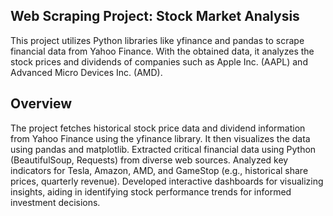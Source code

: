 ## Web Scraping Project: Stock Market Analysis
This project utilizes Python libraries like yfinance and pandas to scrape financial data from Yahoo Finance. 
With the obtained data, it analyzes the stock prices and dividends of companies such as Apple Inc. 
(AAPL) and Advanced Micro Devices Inc. (AMD).

## Overview
The project fetches historical stock price data and dividend information from Yahoo Finance using the yfinance library. 
It then visualizes the data using pandas and matplotlib.
Extracted critical financial data using Python (BeautifulSoup, Requests) from diverse web sources.
Analyzed key indicators for Tesla, Amazon, AMD, and GameStop (e.g., historical share prices, quarterly revenue).
Developed interactive dashboards for visualizing insights, aiding in identifying stock performance trends for informed investment decisions.
